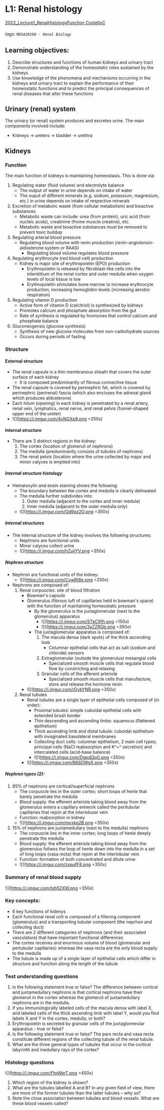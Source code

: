 # L1: Renal histology
[2022_Lecture1_RenalHistologyFunction CostelloC](https://brightspace.ucd.ie/d2l/le/content/154724/viewContent/1810119/View)
###### tags: `MDSA20190 - Renal Biology`

## Learning objectives: 
1. Describe structures and functions of human kidneys and urinary tract
2. Demonstrate understanding of the homeostatic roles sustained by the kidneys
3. Use knowledge of the phenomena and mechanisms occurring in the kidneys and urinary tract to explain the performance of their homeostatic functions and to predict the principal consequences of renal diseases that alter these functions

## Urinary (renal) system
The urinary (or renal) system produces and excretes urine. The main components involved include:
- Kidneys → ureters → bladder → urethra

## Kidneys
### Function
The main function of kidneys is maintaining homeostasis. This is done via:
1. Regulating water (fluid volume) and electrolyte balance
    - The output of water in urine depends on intake of water
    - The ouput of different minerals (e.g. sodium, potassium, magnesium, etc.) in urine depends on intake of respective minerals
2. Excretion of metabolic waste (from cellular metabolism) and bioactive substances
    - Metabolic waste can include: urea (from protein), uric acid (from nucleic acids), creatinine (frome muscle creatine), etc.
    - Metabolic waste and bioactive substances must be removed to prevent toxic buildup
3. Regulating arterial blood pressure
    - Regulating blood volume with renin production (renin-angiotensin-aldosterone system or RAAS)
        - Regulating blood volume regulates blood pressure
4. Regulating erythrocyte (red blood cell) production
    - Kidney is major site of erythropoietin (EPO) production
        - Erythropoietin is released by fibroblast-like cells into the interstitium of the renal cortex and outer medulla when oxygen levels of local tissue is low
        - Erythropoietin stimulates bone marrow to increase erythrocyte production, increasing hemoglobin levels (increasing aerobic respiration)
5. Regulating vitamin D production
    - Active form of vitamin D (calcitriol) is synthesized by kidneys
    - Promotes calcium and phosphate absorption from the gut
    - Rate of synthesis is regulated by hromones that control calcium and phosphate balance
6. Gluconeogensis (glucose synthesis)
    - Synthesis of new glucose molecules from non-carbohydrate sources
    - Occurs during periods of fasting

### Structure
#### External structure
- The renal capsule is a thin membranous sheath that covers the outer surface of each kidney
    - It is composed predominantly of fibrous connective tissue
- The renal capsule is covered by perinephric fat, which is covered by perinephric (perirenal) fascia (which also encloses the adrenal gland which produces aldosterone)
- Each hilum (opening) in each kidney is penetrated by a renal artery, renal vein, lymphatics, renal nerve, and renal pelvis (funnel-shaped upper end of the ureter)
- ![](https://i.imgur.com/4yNGXp9.png =250x)

#### Internal structure
- There are 3 distinct regions in the kidney:
    1. The cortex (location of glomeruli of nephrons)
    2. The medulla (predominantly consists of tubules of nephrons)
    3. The renal pelvis (location where the urine collected by major and minor calyces is emptied into)

##### Internal structure histology
- Hematoxylin and eosin staining shows the following:
    - The boundary between the cortex and medulla is clearly delineated
    - The medulla further subdivides into:
        1. Outer medulla (adjacent to the cortex and inner medula)
        2. Inner medulla (adjacent to the outer medulla only)
    - ![](https://i.imgur.com/Gd9qz2O.png =350x)

##### Internal structures
- The internal structure of the kidney involves the following structures:
    - Nephrons are functional units
    - Minor calyces collect urine
    - ![](https://i.imgur.com/hZujiYV.png =350x)

##### Nephron structure
- Nephron are functional units of the kidney:
    - ![](https://i.imgur.com/CvwRt6e.png =250x)
- Nephrons are composed of:
    1. Renal corpuscles: site of blood filtration
        - Bowman's capsule
        - Glomerulus (fibrous tuft of capillaries held in bowman's space) with the function of maintaining homeostatic pressure
            - By the glomerulus is the juxtaglomerular (next to the glomerulus) apparatus 
                - ![](https://i.imgur.com/STkC91h.png =150x)
                - ![](https://i.imgur.com/3xZZRGb.png =350x)
            - The juxtaglomerular apparatus is composed of:
                1. The macula densa (dark spots) of the thick ascending limb
                    - Columnar epithelial cells that act as salt (sodium and chloride) sensors
                2. Extraglomerular (outside the glomerulus) mesangial cells
                    - Specialized smooth muscle cells that regulate blood flow by constricting and relaxing
                3. Granular cells of the afferent arteriole
                    - Specialized smooth muscle cells that manufacture, store and release the hormone renin
        - ![](https://i.imgur.com/rDybYNR.png =350x)
    2. Renal tubules
        - Renal tubules are a single layer of epithelial cells composed of (in order):
            - Proximal tubules: simple cuboidal epithelial cells with extended brush border
            - Thin descending and ascending limbs: squamous (flattened epithelium)
            - Thick ascending limb and distal tubule: cuboidal epithelium with invaginated basolateral membranes
            - Collecting duct cells: columnar epithelium, 2 main cell types; principal cells (NaCl reabsorption and K^+^ secretion) and intercalated cells (acid-base balance)
            - ![](https://i.imgur.com/DgpdQpG.png =350x)
        - ![](https://i.imgur.com/B6SDWgX.png =350x)

##### Nephron types (2):
1. 85% of nephrons are cortical/superficial nephrons
    - The corpuscle lies in the outer cortex; short loops of henle that barely penetrate the medulla
    - Blood supply: the efferent arteriole taking blood away from the glomerulus enters a capillary entwork called the peritubular capillaries that rejoin  at the interlobular vein
    - Function: reabsorption in kidney
    - ![](https://i.imgur.com/mvxkq2B.png =350x)
2. 15% of nephrons are juxtamedullary (next to the medulla) nephrons
    - The corpuscle lies in the inner cortex; long loops of henle deeply penetrate the medulla
    - Blood supply: the efferent arteriole taking blood away from the glomerulus follwos the loop of henle down into the medulla in a set of long loops (vasa recta) that rejoin at the interlobular vein
    - Function: formation of both concentrated and dilute urine
    - ![](https://i.imgur.com/zspufF8.png =350x)

### Summary of renal blood supply
![](https://i.imgur.com/tsh52XW.png =350x)

### Key concepts:
- 6 key functions of kidenys
- Each functional renal unit is composed of a filtering component (glomerulus) and a transporting tubular component (the neprhon and collecting duct)
- There are 2 different categories of nephrons (and their associated vasculature) that have important functional differences
- The cortex receives and enormous volume of blood (glomerular and pertubular capillaries) whereas the vasa recta are the only blood supply to the medulla
- The tubule is made up of a single layer of epithelial cells which differ in structure and funciton along the length of the tubule

### Test understanding questions
1. Is the following statement true or false?  The difference between cortical and juxtamedullary nephrons is that cortical nephrons have their glomeruli in the cortex whereas the glomeruli of juxtamedullary nephrons are in the medulla.
2. If you immunologically labeled cells of the macula densa with label X, and labeled cells of the thick ascending limb with label Y, would you find labels X and Y in the cortex, medulla, or both? 
3. Erythropoietin is secreted by granular cells of the juxtaglomerular apparatus - true or false?
4. Is the following statement true or false? The pars recta and vasa recta constitute different regions of the collecting tubule of the renal tubule.
5. What are the three general types of tubules that occur in the cortical labyrinth and medullary rays of the cortex?

### Histology questions
![](https://i.imgur.com/f1mWerT.png =450x)
1. Which region of the kidney is shown?
2. What are the tubules labelled A and B?  In any given field of view, there are more of the former tubules than the latter tubules – why so?
3. Note the close association between tubules and blood vessels. What are these blood vessels called?
